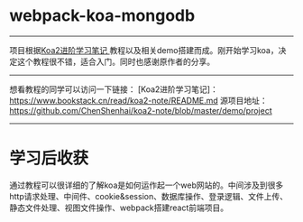 # webpack-koa-mongodb

------

项目根据[Koa2进阶学习笔记 ](https://www.bookstack.cn/read/koa2-note/README.md)教程以及相关demo搭建而成。刚开始学习koa，决定这个教程很不错，适合入门。同时也感谢原作者的分享。

------
想看教程的同学可以访问一下链接：
[Koa2进阶学习笔记]：https://www.bookstack.cn/read/koa2-note/README.md
源项目地址：https://github.com/ChenShenhai/koa2-note/blob/master/demo/project

------

# 学习后收获
通过教程可以很详细的了解koa是如何运作起一个web网站的。中间涉及到很多http请求处理、中间件、cookie&session、数据库操作、登录逻辑、文件上传、静态文件处理、视图文件操作、webpack搭建react前端项目。


